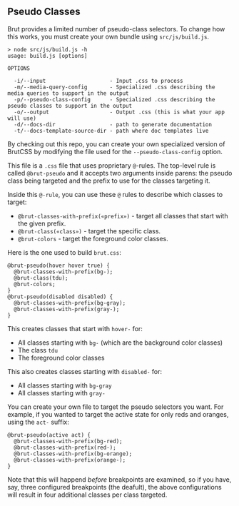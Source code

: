 ## Pseudo Classes

Brut provides a limited number of pseudo-class selectors.  To change how this works, you must create your own bundle using
`src/js/build.js`.

```
> node src/js/build.js -h
usage: build.js [options]

OPTIONS

  -i/--input                    - Input .css to process
  -m/--media-query-config       - Specialized .css describing the media queries to support in the output
  -p/--pseudo-class-config      - Specialized .css describing the pseudo classes to support in the output
  -o/--output                   - Output .css (this is what your app will use)
  -d/--docs-dir                 - path to generate documentation
  -t/--docs-template-source-dir - path where doc templates live
```

By checking out this repo, you can create your own specialized version of BrutCSS by modifying the file used for the
`--pseudo-class-config` option.

This file is a `.css` file that uses proprietary `@`-rules.  The top-level rule is called `@brut-pseudo` and it accepts two
arguments inside parens: the pseudo class being targeted and the prefix to use for the classes targeting it.

Inside this `@-rule`, you can use these `@` rules to describe which classes to target:

* `@brut-classes-with-prefix(«prefix»)` - target all classes that start with the given prefix.
* `@brut-class(«class»)` - target the specific class.
* `@brut-colors` - target the foreground color classes.


Here is the one used to build `brut.css`:

```
@brut-pseudo(hover hover true) {
  @brut-classes-with-prefix(bg-);
  @brut-class(tdu);
  @brut-colors;
}
@brut-pseudo(disabled disabled) {
  @brut-classes-with-prefix(bg-gray);
  @brut-classes-with-prefix(gray-);
}
```

This creates classes that start with `hover-` for:

* All classes starting with `bg-` (which are the background color classes)
* The class `tdu`
* The foreground color classes

This also creates classes starting with `disabled-` for:

* All classes starting with `bg-gray`
* All classes starting with `gray-`

You can create your own file to target the pseudo selectors you want.  For example, if you wanted to target the active state
for only reds and oranges, using the `act-` suffix:

```
@brut-pseudo(active act) {
  @brut-classes-with-prefix(bg-red);
  @brut-classes-with-prefix(red-);
  @brut-classes-with-prefix(bg-orange);
  @brut-classes-with-prefix(orange-);
}
```

Note that this will happend *before* breakpoints are examined, so if you have, say, three configured breakpoints (the deafult), the above configurations will result in four additional classes per class targeted.




